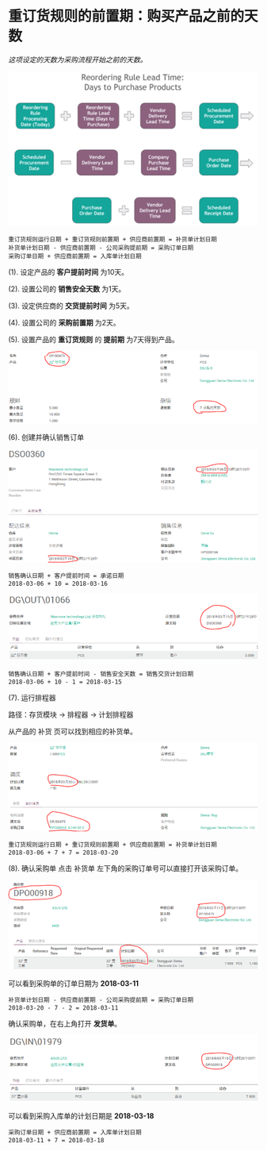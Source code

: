 # 重订货规则的前置期：购买产品之前的天数

*这项设定的天数为采购流程开始之前的天数。*

![购买产品的天数](_images/reordering_rules_lead_time_Days_to_Purchase_products.PNG)

```
重订货规则运行日期 + 重订货规则前置期 + 供应商前置期 = 补货单计划日期
补货单计划日期 - 供应商前置期 - 公司采购提前期 = 采购订单日期
采购订单日期 + 供应商前置期 = 入库单计划日期
```

(1). 设定产品的 **客户提前时间** 为10天。

(2). 设置公司的 **销售安全天数** 为1天。

(3). 设定供应商的 **交货提前时间** 为5天。

(4). 设置公司的 **采购前置期** 为2天。

(5). 设置产品的 **重订货规则** 的 **提前期** 为7天得到产品。

![重订货规则的提前期](_images/reordering_rules_lead_time_Days_to_Purchase_products1.PNG)

(6). 创建并确认销售订单

![销售单](_images/reordering_rules_lead_time_Days_to_Purchase_products2.PNG)

```
销售确认日期 + 客户提前时间 = 承诺日期
2018-03-06 + 10 = 2018-03-16
```

![出库单](_images/reordering_rules_lead_time_Days_to_Purchase_products3.PNG)

```
销售确认日期 + 客户提前时间 - 销售安全天数 = 销售交货计划日期
2018-03-06 + 10 - 1 = 2018-03-15
```

(7). 运行排程器

路径：存货模块 -> 排程器 -> 计划排程器

从产品的 补货 页可以找到相应的补货单。

![补货单](_images/reordering_rules_lead_time_Days_to_Purchase_products4.PNG)

```
重订货规则运行日期 + 重订货规则前置期 + 供应商前置期 = 补货单计划日期
2018-03-06 + 7 + 7 = 2018-03-20
```
(8). 确认采购单
点击 补货单 左下角的采购订单号可以直接打开该采购订单。

![采购单](_images/reordering_rules_lead_time_Days_to_Purchase_products5.PNG)

可以看到采购单的订单日期为 **2018-03-11**

```
补货单计划日期 - 供应商前置期 - 公司采购提前期 = 采购订单日期
2018-03-20 - 7 - 2 = 2018-03-11
```

确认采购单，在右上角打开 **发货单**。

![采购单](_images/reordering_rules_lead_time_Days_to_Purchase_products6.PNG)

可以看到采购入库单的计划日期是 **2018-03-18**

```
采购订单日期 + 供应商前置期 = 入库单计划日期
2018-03-11 + 7 = 2018-03-18
```
